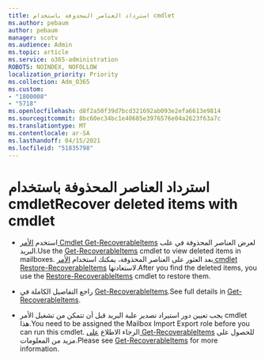 ```yaml
---
title: استرداد العناصر المحذوفة باستخدام cmdlet
ms.author: pebaum
author: pebaum
manager: scotv
ms.audience: Admin
ms.topic: article
ms.service: o365-administration
ROBOTS: NOINDEX, NOFOLLOW
localization_priority: Priority
ms.collection: Adm_O365
ms.custom:
- "1800008"
- "5718"
ms.openlocfilehash: d8f2a50f39d7bcd321692ab093e2efa6613e9814
ms.sourcegitcommit: 8bc60ec34bc1e40685e3976576e04a2623f63a7c
ms.translationtype: MT
ms.contentlocale: ar-SA
ms.lasthandoff: 04/15/2021
ms.locfileid: "51835798"
---
```

# <a name="recover-deleted-items-with-cmdlet"></a><span data-ttu-id="1b13c-102">استرداد العناصر المحذوفة باستخدام cmdlet</span><span class="sxs-lookup"><span data-stu-id="1b13c-102">Recover deleted items with cmdlet</span></span>

- <span data-ttu-id="1b13c-103">استخدم [الأمر Cmdlet Get-RecoverableItems](https://docs.microsoft.com/powershell/module/exchange/get-recoverableitems?view=exchange-ps) لعرض العناصر المحذوفة في علب البريد.</span><span class="sxs-lookup"><span data-stu-id="1b13c-103">Use the [Get-RecoverableItems](https://docs.microsoft.com/powershell/module/exchange/get-recoverableitems?view=exchange-ps) cmdlet to view deleted items in mailboxes.</span></span> <span data-ttu-id="1b13c-104">بعد العثور على العناصر المحذوفة، يمكنك استخدام [الأمر cmdlet Restore-RecoverableItems](https://docs.microsoft.com/powershell/module/exchange/Restore-RecoverableItems?view=exchange-ps) لاستعادتها.</span><span class="sxs-lookup"><span data-stu-id="1b13c-104">After you find the deleted items, you use the [Restore-RecoverableItems](https://docs.microsoft.com/powershell/module/exchange/Restore-RecoverableItems?view=exchange-ps) cmdlet to restore them.</span></span>

- <span data-ttu-id="1b13c-105">راجع التفاصيل الكاملة في [Get-RecoverableItems](https://docs.microsoft.com/powershell/module/exchange/get-recoverableitems?view=exchange-ps).</span><span class="sxs-lookup"><span data-stu-id="1b13c-105">See full details in [Get-RecoverableItems](https://docs.microsoft.com/powershell/module/exchange/get-recoverableitems?view=exchange-ps).</span></span>

- <span data-ttu-id="1b13c-106">يجب تعيين دور استيراد تصدير علبة البريد قبل أن تتمكن من تشغيل الأمر cmdlet هذا.</span><span class="sxs-lookup"><span data-stu-id="1b13c-106">You need to be assigned the Mailbox Import Export role before you can run this cmdlet.</span></span> <span data-ttu-id="1b13c-107">الرجاء الاطلاع [على Get-RecoverableItems](https://docs.microsoft.com/powershell/module/exchange/get-recoverableitems?view=exchange-ps) للحصول على مزيد من المعلومات.</span><span class="sxs-lookup"><span data-stu-id="1b13c-107">Please see [Get-RecoverableItems](https://docs.microsoft.com/powershell/module/exchange/get-recoverableitems?view=exchange-ps) for more information.</span></span>
